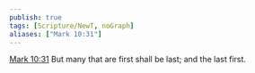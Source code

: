 ```yaml
---
publish: true
tags: [Scripture/NewT, noGraph]
aliases: ["Mark 10:31"]
---
```

[Mark 10:31](https://churchofjesuschrist.org/study/scriptures/nt/mark/10?lang=eng&id=p31#p31) But many that are first shall be last; and the last first.
